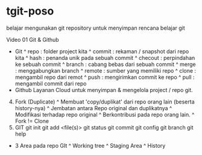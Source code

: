 # tgit-poso
belajar mengunakan git
repository untuk menyimpan rencana belajar git


Video
01 Git & Github
  * Git
    ^ repo : folder project kita
    ^ commit : rekaman / snapshot dari repo kita
    ^ hash : penanda unik pada sebuah commit
    ^ checout : perpindahan ke sebuah commit
    ^ branch : cabang bebas dari sebuah commit
    ^ merge : menggabungkan branch
    ^ remote : sumber yang memiliki repo
    ^ clone : mengambil repo dari remot
    ^ push : mengirimkan commit ke repo
    ^ pull : mengambil commit dari repo
   * Github
    Layanan Cloud untuk menyimpan & mengelola project / repo git.
04. Fork (Duplicate)
  ^ Membuat 'copy/duplikat' dari repo orang lain (beserta history-nya)
  ^ Jembatan antara Repo original dan duplikatnya
  ^ Modifikasi terhadap repo original
  ^ Berkontribusi pada repo orang lain.
  ^ Fork != Clone
05. GIT
 git init
 git add <file(s)>
 git status
 git commit
 git config
 git branch
 git help
 
 * 3 Area pada repo GIt
  ^ Working tree
  ^ Staging Area
  ^ History
